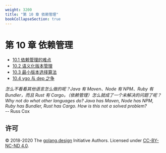 ```yaml
---
weight: 3200
title: "第 10 章 依赖管理"
bookCollapseSection: true
---
```


# 第 10 章 依赖管理

- [10.1 依赖管理的难点](./challenges.md)
- [10.2 语义化版本管理](./semantics.md)
- [10.3 最小版本选择算法](./minimum.md)
- [10.4 vgo 与 dep 之争](./fight.md)

<div class="quote">
<i class="quote-mark fas fa-thumbtack"></i>
<I>
怎么不看看其他语言怎么做的呢？Java 有 Maven、Node 有 NPM、Ruby 有 Bundler，而且 Rust 有 Cargo。（依赖管理）怎么就成了一个未解决的问题了呢？
</I></br>
<I>
Why not do what other languages do? Java has Maven, Node has NPM, Ruby has Bundler, Rust has Cargo. How is this not a solved problem?
</I></br>
<div class="quote-right">
-- Russ Cox
</div>
</div>

## 许可

&copy; 2018-2020 The [golang.design](https://golang.design) Initiative Authors. Licensed under [CC-BY-NC-ND 4.0](https://creativecommons.org/licenses/by-nc-nd/4.0/).
